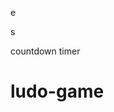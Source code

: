 















e






























































s




countdown timer






















# ludo-game

















